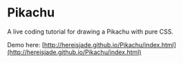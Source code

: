 # Pikachu

A live coding tutorial for drawing a Pikachu with pure CSS.

Demo here: [http://hereisjade.github.io/Pikachu/index.html](http://hereisjade.github.io/Pikachu/index.html)
